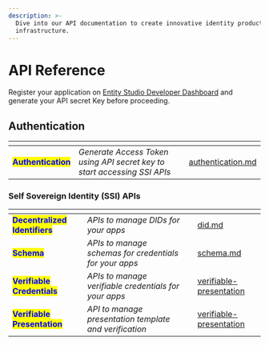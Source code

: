 ```yaml
---
description: >-
  Dive into our API documentation to create innovative identity products on our
  infrastructure.
---
```


# API Reference

Register your application on [Entity Studio Developer Dashboard](../developer-dashboard.md) and generate your API secret Key before proceeding.&#x20;

## Authentication

<table data-card-size="large" data-view="cards"><thead><tr><th></th><th></th><th></th><th data-hidden data-card-target data-type="content-ref"></th></tr></thead><tbody><tr><td><mark style="color:blue;"><strong>Authentication</strong></mark></td><td><em>Generate Access Token using API secret key to start accessing SSI APIs</em></td><td></td><td><a href="authentication.md">authentication.md</a></td></tr></tbody></table>

### Self Sovereign Identity (SSI) APIs

<table data-card-size="large" data-view="cards"><thead><tr><th></th><th></th><th></th><th data-hidden data-card-target data-type="content-ref"></th></tr></thead><tbody><tr><td><mark style="color:blue;"><strong>Decentralized Identifiers</strong></mark> </td><td><em>APIs to manage DIDs for your apps</em></td><td></td><td><a href="did.md">did.md</a></td></tr><tr><td><mark style="color:blue;"><strong>Schema</strong></mark></td><td><em>APIs to manage schemas for credentials for your apps</em></td><td></td><td><a href="schema.md">schema.md</a></td></tr><tr><td><mark style="color:blue;"><strong>Verifiable Credentials</strong></mark></td><td><em>APIs to manage verifiable credentials for your apps</em></td><td></td><td><a href="verifiable-presentation/">verifiable-presentation</a></td></tr><tr><td><mark style="color:blue;"><strong>Verifiable Presentation</strong></mark></td><td><em>API to manage presentation template and verification</em></td><td></td><td><a href="verifiable-presentation/">verifiable-presentation</a></td></tr></tbody></table>
